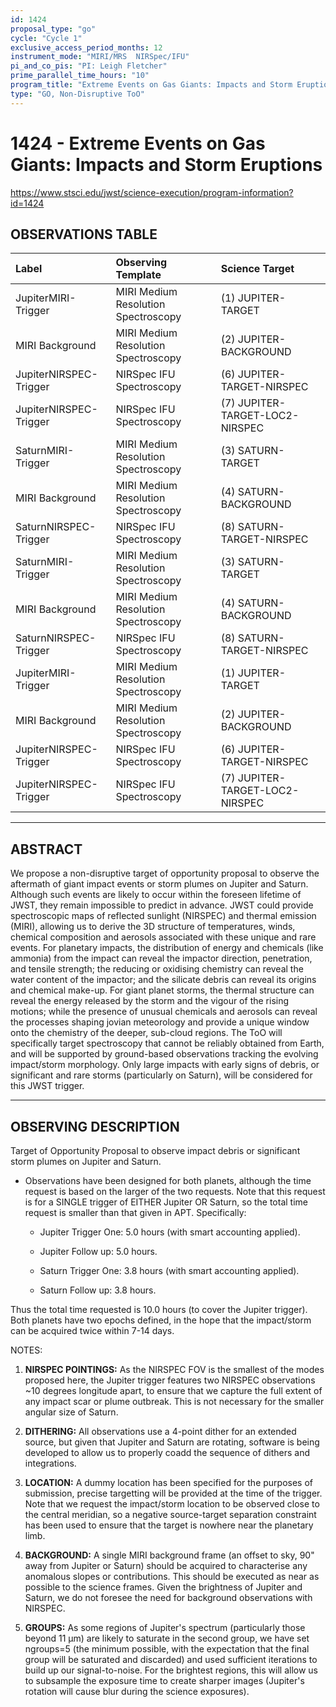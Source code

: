 ```yaml
---
id: 1424
proposal_type: "go"
cycle: "Cycle 1"
exclusive_access_period_months: 12
instrument_mode: "MIRI/MRS  NIRSpec/IFU"
pi_and_co_pis: "PI: Leigh Fletcher"
prime_parallel_time_hours: "10"
program_title: "Extreme Events on Gas Giants: Impacts and Storm Eruptions"
type: "GO, Non-Disruptive ToO"
---
```

# 1424 - Extreme Events on Gas Giants: Impacts and Storm Eruptions
https://www.stsci.edu/jwst/science-execution/program-information?id=1424
## OBSERVATIONS TABLE
| Label                      | Observing Template              | Science Target                     |
| :------------------------- | :------------------------------ | :--------------------------------- |
| JupiterMIRI-Trigger        | MIRI Medium Resolution Spectroscopy | (1) JUPITER-TARGET                 |
| MIRI Background            | MIRI Medium Resolution Spectroscopy | (2) JUPITER-BACKGROUND             |
| JupiterNIRSPEC-Trigger     | NIRSpec IFU Spectroscopy        | (6) JUPITER-TARGET-NIRSPEC         |
| JupiterNIRSPEC-Trigger     | NIRSpec IFU Spectroscopy        | (7) JUPITER-TARGET-LOC2-NIRSPEC    |
| SaturnMIRI-Trigger         | MIRI Medium Resolution Spectroscopy | (3) SATURN-TARGET                  |
| MIRI Background            | MIRI Medium Resolution Spectroscopy | (4) SATURN-BACKGROUND              |
| SaturnNIRSPEC-Trigger      | NIRSpec IFU Spectroscopy        | (8) SATURN-TARGET-NIRSPEC          |
| SaturnMIRI-Trigger         | MIRI Medium Resolution Spectroscopy | (3) SATURN-TARGET                  |
| MIRI Background            | MIRI Medium Resolution Spectroscopy | (4) SATURN-BACKGROUND              |
| SaturnNIRSPEC-Trigger      | NIRSpec IFU Spectroscopy        | (8) SATURN-TARGET-NIRSPEC          |
| JupiterMIRI-Trigger        | MIRI Medium Resolution Spectroscopy | (1) JUPITER-TARGET                 |
| MIRI Background            | MIRI Medium Resolution Spectroscopy | (2) JUPITER-BACKGROUND             |
| JupiterNIRSPEC-Trigger     | NIRSpec IFU Spectroscopy        | (6) JUPITER-TARGET-NIRSPEC         |
| JupiterNIRSPEC-Trigger     | NIRSpec IFU Spectroscopy        | (7) JUPITER-TARGET-LOC2-NIRSPEC    |

---

## ABSTRACT

We propose a non-disruptive target of opportunity proposal to observe the aftermath of giant impact events or storm plumes on Jupiter and Saturn. Although such events are likely to occur within the foreseen lifetime of JWST, they remain impossible to predict in advance. JWST could provide spectroscopic maps of reflected sunlight (NIRSPEC) and thermal emission (MIRI), allowing us to derive the 3D structure of temperatures, winds, chemical composition and aerosols associated with these unique and rare events. For planetary impacts, the distribution of energy and chemicals (like ammonia) from the impact can reveal the impactor direction, penetration, and tensile strength; the reducing or oxidising chemistry can reveal the water content of the impactor; and the silicate debris can reveal its origins and chemical make-up. For giant planet storms, the thermal structure can reveal the energy released by the storm and the vigour of the rising motions; while the presence of unusual chemicals and aerosols can reveal the processes shaping jovian meteorology and provide a unique window onto the chemistry of the deeper, sub-cloud regions. The ToO will specifically target spectroscopy that cannot be reliably obtained from Earth, and will be supported by ground-based observations tracking the evolving impact/storm morphology. Only large impacts with early signs of debris, or significant and rare storms (particularly on Saturn), will be considered for this JWST trigger.

---

## OBSERVING DESCRIPTION

Target of Opportunity Proposal to observe impact debris or significant storm plumes on Jupiter and Saturn.

*   Observations have been designed for both planets, although the time request is based on the larger of the two requests. Note that this request is for a SINGLE trigger of EITHER Jupiter OR Saturn, so the total time request is smaller than that given in APT. Specifically:

    *   Jupiter Trigger One: 5.0 hours (with smart accounting applied).
    *   Jupiter Follow up: 5.0 hours.

    *   Saturn Trigger One: 3.8 hours (with smart accounting applied).
    *   Saturn Follow up: 3.8 hours.

Thus the total time requested is 10.0 hours (to cover the Jupiter trigger). Both planets have two epochs defined, in the hope that the impact/storm can be acquired twice within 7-14 days.

NOTES:

1.  **NIRSPEC POINTINGS:** As the NIRSPEC FOV is the smallest of the modes proposed here, the Jupiter trigger features two NIRSPEC observations ~10 degrees longitude apart, to ensure that we capture the full extent of any impact scar or plume outbreak. This is not necessary for the smaller angular size of Saturn.

2.  **DITHERING:** All observations use a 4-point dither for an extended source, but given that Jupiter and Saturn are rotating, software is being developed to allow us to properly coadd the sequence of dithers and integrations.

3.  **LOCATION:** A dummy location has been specified for the purposes of submission, precise targetting will be provided at the time of the trigger. Note that we request the impact/storm location to be observed close to the central meridian, so a negative source-target separation constraint has been used to ensure that the target is nowhere near the planetary limb.

4.  **BACKGROUND:** A single MIRI background frame (an offset to sky, 90" away from Jupiter or Saturn) should be acquired to characterise any anomalous slopes or contributions. This should be executed as near as possible to the science frames. Given the brightness of Jupiter and Saturn, we do not foresee the need for background observations with NIRSPEC.

5.  **GROUPS:** As some regions of Jupiter's spectrum (particularly those beyond 11 µm) are likely to saturate in the second group, we have set ngroups=5 (the minimum possible, with the expectation that the final group will be saturated and discarded) and used sufficient iterations to build up our signal-to-noise. For the brightest regions, this will allow us to subsample the exposure time to create sharper images (Jupiter's rotation will cause blur during the science exposures).